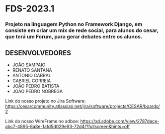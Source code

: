 # FDS-2023.1

### Projeto na linguagem Python no Framework Django, em consiste em criar um mix de rede social, para alunos do cesar, que terá um Forum, para gerar debates entre os alunos. ###

## DESENVOLVEDORES ##

* JOÃO SAMPAIO
* RENATO SANTANA
* ANTONIO CABRAL
* GABRIEL CORREIA
* JOÃO PEDRO BATISTA
* JOÃO PEDRO NOBREGA

Link do nosso  projeto no Jira Software: https://cesarcommunity.atlassian.net/jira/software/projects/CESAR/boards/2

Link do nosso WireFrame no adboe: https://xd.adobe.com/view/2787dace-abc7-4895-8a8e-1afd5d029e93-72d4/?fullscreen&hints=off

